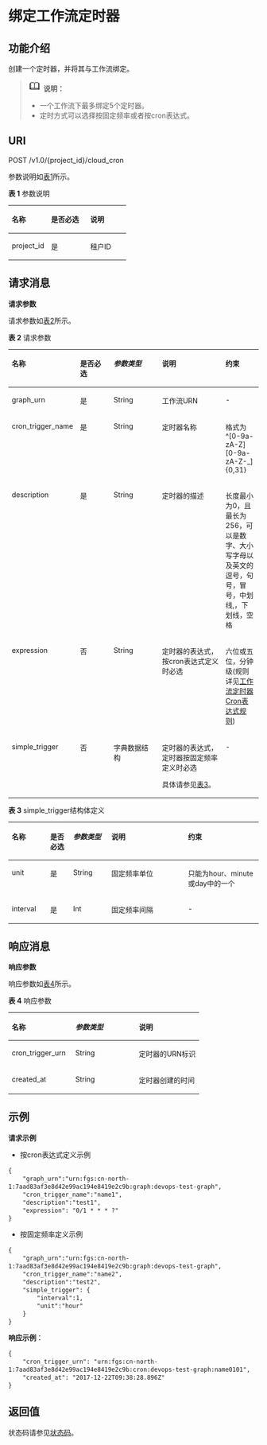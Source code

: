 # 绑定工作流定时器<a name="ZH-CN_TOPIC_0115410489"></a>

## 功能介绍<a name="section51379511"></a>

创建一个定时器，并将其与工作流绑定。

>![](public_sys-resources/icon-note.gif) **说明：**   
>-   一个工作流下最多绑定5个定时器。  
>-   定时方式可以选择按固定频率或者按cron表达式。  

## URI<a name="section59762422"></a>

POST /v1.0/\{project\_id\}/cloud\_cron

参数说明如[表1](#table13216186)所示。    

**表 1**  参数说明

<a name="table13216186"></a>
<table><thead align="left"><tr id="row19124697"><th class="cellrowborder" valign="top" width="33.33333333333333%" id="mcps1.2.4.1.1"><p id="p5596611"><a name="p5596611"></a><a name="p5596611"></a>名称</p>
</th>
<th class="cellrowborder" valign="top" width="33.33333333333333%" id="mcps1.2.4.1.2"><p id="p50672366"><a name="p50672366"></a><a name="p50672366"></a>是否必选</p>
</th>
<th class="cellrowborder" valign="top" width="33.33333333333333%" id="mcps1.2.4.1.3"><p id="p4085285"><a name="p4085285"></a><a name="p4085285"></a>说明</p>
</th>
</tr>
</thead>
<tbody><tr id="row62472706"><td class="cellrowborder" valign="top" width="33.33333333333333%" headers="mcps1.2.4.1.1 "><p id="p27124415"><a name="p27124415"></a><a name="p27124415"></a>project_id</p>
</td>
<td class="cellrowborder" valign="top" width="33.33333333333333%" headers="mcps1.2.4.1.2 "><p id="p49593988"><a name="p49593988"></a><a name="p49593988"></a>是</p>
</td>
<td class="cellrowborder" valign="top" width="33.33333333333333%" headers="mcps1.2.4.1.3 "><p id="p42387016"><a name="p42387016"></a><a name="p42387016"></a>租户ID</p>
</td>
</tr>
</tbody>
</table>

## 请求消息<a name="section990892"></a>

**请求参数**

请求参数如[表2](#table63351959)所示。

**表 2**  请求参数

<a name="table63351959"></a>
<table><thead align="left"><tr id="row15085294"><th class="cellrowborder" valign="top" width="20.847915208479158%" id="mcps1.2.6.1.1"><p id="p13949281"><a name="p13949281"></a><a name="p13949281"></a>名称</p>
</th>
<th class="cellrowborder" valign="top" width="14.788521147885215%" id="mcps1.2.6.1.2"><p id="p56149948"><a name="p56149948"></a><a name="p56149948"></a>是否必选</p>
</th>
<th class="cellrowborder" valign="top" width="20.847915208479158%" id="mcps1.2.6.1.3"><p id="p51851944"><a name="p51851944"></a><a name="p51851944"></a><em id="i64014316"><a name="i64014316"></a><a name="i64014316"></a>参数类型</em></p>
</th>
<th class="cellrowborder" valign="top" width="28.28717128287172%" id="mcps1.2.6.1.4"><p id="p17777075"><a name="p17777075"></a><a name="p17777075"></a>说明</p>
</th>
<th class="cellrowborder" valign="top" width="15.228477152284775%" id="mcps1.2.6.1.5"><p id="p57487187144423"><a name="p57487187144423"></a><a name="p57487187144423"></a>约束</p>
</th>
</tr>
</thead>
<tbody><tr id="row188376"><td class="cellrowborder" valign="top" width="20.847915208479158%" headers="mcps1.2.6.1.1 "><p id="p2979223610542"><a name="p2979223610542"></a><a name="p2979223610542"></a>graph_urn</p>
</td>
<td class="cellrowborder" valign="top" width="14.788521147885215%" headers="mcps1.2.6.1.2 "><p id="p6436095510542"><a name="p6436095510542"></a><a name="p6436095510542"></a>是</p>
</td>
<td class="cellrowborder" valign="top" width="20.847915208479158%" headers="mcps1.2.6.1.3 "><p id="p4585489910542"><a name="p4585489910542"></a><a name="p4585489910542"></a>String</p>
</td>
<td class="cellrowborder" valign="top" width="28.28717128287172%" headers="mcps1.2.6.1.4 "><p id="p800731610542"><a name="p800731610542"></a><a name="p800731610542"></a>工作流URN</p>
<p id="p4461288810542"><a name="p4461288810542"></a><a name="p4461288810542"></a></p>
</td>
<td class="cellrowborder" valign="top" width="15.228477152284775%" headers="mcps1.2.6.1.5 "><p id="p25950586144423"><a name="p25950586144423"></a><a name="p25950586144423"></a>-</p>
</td>
</tr>
<tr id="row49585950"><td class="cellrowborder" valign="top" width="20.847915208479158%" headers="mcps1.2.6.1.1 "><p id="p4210554110542"><a name="p4210554110542"></a><a name="p4210554110542"></a>cron_trigger_name</p>
</td>
<td class="cellrowborder" valign="top" width="14.788521147885215%" headers="mcps1.2.6.1.2 "><p id="p5510569510542"><a name="p5510569510542"></a><a name="p5510569510542"></a>是</p>
</td>
<td class="cellrowborder" valign="top" width="20.847915208479158%" headers="mcps1.2.6.1.3 "><p id="p3437633810542"><a name="p3437633810542"></a><a name="p3437633810542"></a>String</p>
</td>
<td class="cellrowborder" valign="top" width="28.28717128287172%" headers="mcps1.2.6.1.4 "><p id="p2874430210542"><a name="p2874430210542"></a><a name="p2874430210542"></a>定时器名称</p>
</td>
<td class="cellrowborder" valign="top" width="15.228477152284775%" headers="mcps1.2.6.1.5 "><p id="p21622750144423"><a name="p21622750144423"></a><a name="p21622750144423"></a>格式为^[0-9a-zA-Z][0-9a-zA-Z-_]{0,31}</p>
</td>
</tr>
<tr id="row53994596"><td class="cellrowborder" valign="top" width="20.847915208479158%" headers="mcps1.2.6.1.1 "><p id="p491723210542"><a name="p491723210542"></a><a name="p491723210542"></a>description</p>
</td>
<td class="cellrowborder" valign="top" width="14.788521147885215%" headers="mcps1.2.6.1.2 "><p id="p6275154110542"><a name="p6275154110542"></a><a name="p6275154110542"></a>是</p>
</td>
<td class="cellrowborder" valign="top" width="20.847915208479158%" headers="mcps1.2.6.1.3 "><p id="p4971008310542"><a name="p4971008310542"></a><a name="p4971008310542"></a>String</p>
</td>
<td class="cellrowborder" valign="top" width="28.28717128287172%" headers="mcps1.2.6.1.4 "><p id="p6697293710542"><a name="p6697293710542"></a><a name="p6697293710542"></a>定时器的描述</p>
<p id="p5609883510542"><a name="p5609883510542"></a><a name="p5609883510542"></a></p>
</td>
<td class="cellrowborder" valign="top" width="15.228477152284775%" headers="mcps1.2.6.1.5 "><p id="p2756233310250"><a name="p2756233310250"></a><a name="p2756233310250"></a>长度最小为0，且最长为256，可以是数字、大小写字母以及英文的逗号，句号，冒号，中划线,，下划线，空格</p>
</td>
</tr>
<tr id="row746176610537"><td class="cellrowborder" valign="top" width="20.847915208479158%" headers="mcps1.2.6.1.1 "><p id="p2675281310542"><a name="p2675281310542"></a><a name="p2675281310542"></a>expression</p>
</td>
<td class="cellrowborder" valign="top" width="14.788521147885215%" headers="mcps1.2.6.1.2 "><p id="p1949426910542"><a name="p1949426910542"></a><a name="p1949426910542"></a>否</p>
</td>
<td class="cellrowborder" valign="top" width="20.847915208479158%" headers="mcps1.2.6.1.3 "><p id="p3553197410542"><a name="p3553197410542"></a><a name="p3553197410542"></a>String</p>
</td>
<td class="cellrowborder" valign="top" width="28.28717128287172%" headers="mcps1.2.6.1.4 "><p id="p6589648710542"><a name="p6589648710542"></a><a name="p6589648710542"></a>定时器的表达式，按cron表达式定义时必选</p>
</td>
<td class="cellrowborder" valign="top" width="15.228477152284775%" headers="mcps1.2.6.1.5 "><p id="p65836411144423"><a name="p65836411144423"></a><a name="p65836411144423"></a>六位或五位，分钟级(规则详见<a href="工作流定时器Cron表达式规则.md">工作流定时器Cron表达式规则</a>)</p>
</td>
</tr>
<tr id="row3250897810533"><td class="cellrowborder" valign="top" width="20.847915208479158%" headers="mcps1.2.6.1.1 "><p id="p1551775610542"><a name="p1551775610542"></a><a name="p1551775610542"></a>simple_trigger</p>
</td>
<td class="cellrowborder" valign="top" width="14.788521147885215%" headers="mcps1.2.6.1.2 "><p id="p4897874310542"><a name="p4897874310542"></a><a name="p4897874310542"></a>否</p>
</td>
<td class="cellrowborder" valign="top" width="20.847915208479158%" headers="mcps1.2.6.1.3 "><p id="p785525910542"><a name="p785525910542"></a><a name="p785525910542"></a>字典数据结构</p>
</td>
<td class="cellrowborder" valign="top" width="28.28717128287172%" headers="mcps1.2.6.1.4 "><p id="p6585593110542"><a name="p6585593110542"></a><a name="p6585593110542"></a>定时器的表达式，定时器按固定频率定义时必选</p>
<p id="p3273018410542"><a name="p3273018410542"></a><a name="p3273018410542"></a>具体请参见<a href="#table40472136144738">表3</a>。</p>
</td>
<td class="cellrowborder" valign="top" width="15.228477152284775%" headers="mcps1.2.6.1.5 "><p id="p31149060144423"><a name="p31149060144423"></a><a name="p31149060144423"></a>-</p>
</td>
</tr>
</tbody>
</table>

**表 3**  simple\_trigger结构体定义

<a name="table40472136144738"></a>
<table><thead align="left"><tr id="row10774356144738"><th class="cellrowborder" valign="top" width="15.310000000000002%" id="mcps1.2.6.1.1"><p id="p307681144738"><a name="p307681144738"></a><a name="p307681144738"></a>名称</p>
</th>
<th class="cellrowborder" valign="top" width="9.180000000000001%" id="mcps1.2.6.1.2"><p id="p24922190144738"><a name="p24922190144738"></a><a name="p24922190144738"></a>是否必选</p>
</th>
<th class="cellrowborder" valign="top" width="15.310000000000002%" id="mcps1.2.6.1.3"><p id="p5431491144738"><a name="p5431491144738"></a><a name="p5431491144738"></a><em id="i48883425144738"><a name="i48883425144738"></a><a name="i48883425144738"></a>参数类型</em></p>
</th>
<th class="cellrowborder" valign="top" width="30.61%" id="mcps1.2.6.1.4"><p id="p134454144738"><a name="p134454144738"></a><a name="p134454144738"></a>说明</p>
</th>
<th class="cellrowborder" valign="top" width="29.59%" id="mcps1.2.6.1.5"><p id="p10890791144738"><a name="p10890791144738"></a><a name="p10890791144738"></a>约束</p>
</th>
</tr>
</thead>
<tbody><tr id="row9738910144738"><td class="cellrowborder" valign="top" width="15.310000000000002%" headers="mcps1.2.6.1.1 "><p id="p50654208144738"><a name="p50654208144738"></a><a name="p50654208144738"></a>unit</p>
</td>
<td class="cellrowborder" valign="top" width="9.180000000000001%" headers="mcps1.2.6.1.2 "><p id="p9350199144738"><a name="p9350199144738"></a><a name="p9350199144738"></a>是</p>
</td>
<td class="cellrowborder" valign="top" width="15.310000000000002%" headers="mcps1.2.6.1.3 "><p id="p19168683144738"><a name="p19168683144738"></a><a name="p19168683144738"></a>String</p>
</td>
<td class="cellrowborder" valign="top" width="30.61%" headers="mcps1.2.6.1.4 "><p id="p15326560144738"><a name="p15326560144738"></a><a name="p15326560144738"></a>固定频率单位</p>
</td>
<td class="cellrowborder" valign="top" width="29.59%" headers="mcps1.2.6.1.5 "><p id="p33491882144738"><a name="p33491882144738"></a><a name="p33491882144738"></a>只能为hour、minute或day中的一个</p>
</td>
</tr>
<tr id="row32991489144738"><td class="cellrowborder" valign="top" width="15.310000000000002%" headers="mcps1.2.6.1.1 "><p id="p55064951144738"><a name="p55064951144738"></a><a name="p55064951144738"></a>interval</p>
</td>
<td class="cellrowborder" valign="top" width="9.180000000000001%" headers="mcps1.2.6.1.2 "><p id="p31076017144738"><a name="p31076017144738"></a><a name="p31076017144738"></a>是</p>
</td>
<td class="cellrowborder" valign="top" width="15.310000000000002%" headers="mcps1.2.6.1.3 "><p id="p34129431144738"><a name="p34129431144738"></a><a name="p34129431144738"></a>Int</p>
</td>
<td class="cellrowborder" valign="top" width="30.61%" headers="mcps1.2.6.1.4 "><p id="p50076203144738"><a name="p50076203144738"></a><a name="p50076203144738"></a>固定频率间隔</p>
</td>
<td class="cellrowborder" valign="top" width="29.59%" headers="mcps1.2.6.1.5 "><p id="p29640672144738"><a name="p29640672144738"></a><a name="p29640672144738"></a>-</p>
</td>
</tr>
</tbody>
</table>

## 响应消息<a name="section8918034"></a>

**响应参数**

响应参数如[表4](#table77026151513)所示。    

**表 4**  响应参数

<a name="table77026151513"></a>
<table><thead align="left"><tr id="row1970213119159"><th class="cellrowborder" valign="top" width="33.33333333333333%" id="mcps1.2.4.1.1"><p id="p117023121517"><a name="p117023121517"></a><a name="p117023121517"></a>名称</p>
</th>
<th class="cellrowborder" valign="top" width="33.33333333333333%" id="mcps1.2.4.1.2"><p id="p970211161518"><a name="p970211161518"></a><a name="p970211161518"></a><em id="i157021515159"><a name="i157021515159"></a><a name="i157021515159"></a>参数类型</em></p>
</th>
<th class="cellrowborder" valign="top" width="33.33333333333333%" id="mcps1.2.4.1.3"><p id="p970231141517"><a name="p970231141517"></a><a name="p970231141517"></a>说明</p>
</th>
</tr>
</thead>
<tbody><tr id="row1770212116155"><td class="cellrowborder" valign="top" width="33.33333333333333%" headers="mcps1.2.4.1.1 "><p id="p55764216145720"><a name="p55764216145720"></a><a name="p55764216145720"></a>cron_trigger_urn</p>
</td>
<td class="cellrowborder" valign="top" width="33.33333333333333%" headers="mcps1.2.4.1.2 "><p id="p20607625145720"><a name="p20607625145720"></a><a name="p20607625145720"></a>String</p>
</td>
<td class="cellrowborder" valign="top" width="33.33333333333333%" headers="mcps1.2.4.1.3 "><p id="p57682592145720"><a name="p57682592145720"></a><a name="p57682592145720"></a>定时器的URN标识</p>
</td>
</tr>
<tr id="row26906402145716"><td class="cellrowborder" valign="top" width="33.33333333333333%" headers="mcps1.2.4.1.1 "><p id="p40460921145720"><a name="p40460921145720"></a><a name="p40460921145720"></a>created_at</p>
</td>
<td class="cellrowborder" valign="top" width="33.33333333333333%" headers="mcps1.2.4.1.2 "><p id="p56109197145720"><a name="p56109197145720"></a><a name="p56109197145720"></a>String</p>
</td>
<td class="cellrowborder" valign="top" width="33.33333333333333%" headers="mcps1.2.4.1.3 "><p id="p34306802145720"><a name="p34306802145720"></a><a name="p34306802145720"></a>定时器创建的时间</p>
</td>
</tr>
</tbody>
</table>

## 示例<a name="section694224419341"></a>

**请求示例**

-   按cron表达式定义示例

```
{
    "graph_urn":"urn:fgs:cn-north-1:7aad83af3e8d42e99ac194e8419e2c9b:graph:devops-test-graph",
    "cron_trigger_name":"name1",
    "description":"test1",
    "expression": "0/1 * * * ?"
}
```

-   按固定频率定义示例

```
{
    "graph_urn":"urn:fgs:cn-north-1:7aad83af3e8d42e99ac194e8419e2c9b:graph:devops-test-graph",
    "cron_trigger_name":"name2",
    "description":"test2",
    "simple_trigger": {
        "interval":1,
        "unit":"hour"
    }
}
```

**响应示例**：

```
{
    "cron_trigger_urn": "urn:fgs:cn-north-1:7aad83af3e8d42e99ac194e8419e2c9b:cron:devops-test-graph:name0101",
    "created_at": "2017-12-22T09:38:28.896Z"
}
```

## 返回值<a name="section370272717123"></a>

状态码请参见[状态码](状态码.md)。

